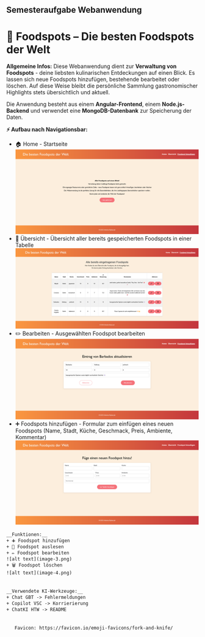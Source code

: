 ## Semesteraufgabe Webanwendung
# 🍴 Foodspots – Die besten Foodspots der Welt

__Allgemeine Infos:__
Diese Webanwendung dient zur __Verwaltung von Foodspots__ - deine liebsten kulinarischen Entdeckungen auf einen Blick.
Es lassen sich neue Foodspots hinzufügen, bestehende bearbeitet oder löschen. 
Auf diese Weise bleibt die persönliche Sammlung gastronomischer Highlights stets übersichtlich und aktuell.

Die Anwendung besteht aus einem __Angular-Frontend__, einem __Node.js-Backend__ und verwendet eine __MongoDB-Datenbank__ zur Speicherung der Daten.


__⚡ Aufbau nach Navigationsbar:__
+ 🏠 Home - Startseite
![alt text](image-1.png)
+ 🔎 Übersicht - Übersicht aller bereits gespeicherten Foodspots in einer Tabelle
![alt text](image.png)
+ ✏️ Bearbeiten - Ausgewählten Foodspot bearbeiten ![alt text](image-3.png)
+ ➕ Foodspots hinzufügen - Formular zum einfügen eines neuen Foodspots (Name, Stadt, Küche, Geschmack, Preis, Ambiente, Kommentar)
![alt text](image-2.png)

```
__Funktionen:__
+ ➕ Foodspot hinzufügen
+ 🔎 Foodspot auslesen
+ ✏️ Foodspot bearbeiten
![alt text](image-3.png)
+ 🗑️ Foodspot löschen
![alt text](image-4.png)


__Verwendete KI-Werkzeuge:__
+ Chat GBT -> Fehlermeldungen
+ Copilot VSC -> Korrierierung
+ ChatKI HTW -> README


   Favicon: https://favicon.io/emoji-favicons/fork-and-knife/
   
